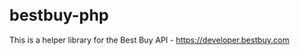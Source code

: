 bestbuy-php
===========

This is a helper library for the Best Buy API - https://developer.bestbuy.com
